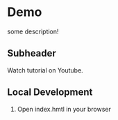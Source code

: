 # Demo 

some description!

## Subheader

Watch tutorial on Youtube.

## Local Development

1. Open index.hmtl in your browser